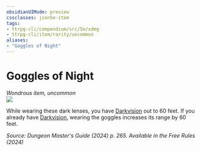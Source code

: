 ```yaml
---
obsidianUIMode: preview
cssclasses: json5e-item
tags:
- ttrpg-cli/compendium/src/5e/xdmg
- ttrpg-cli/item/rarity/uncommon
aliases: 
- "Goggles of Night"
---
```

# Goggles of Night
*Wondrous item, uncommon*  
![](2-Mechanics/CLI/items/img/goggles-of-night.webp#right)


While wearing these dark lenses, you have [Darkvision](2-Mechanics/CLI/rules/senses.md#Darkvision) out to 60 feet. If you already have [Darkvision](2-Mechanics/CLI/rules/senses.md#Darkvision), wearing the goggles increases its range by 60 feet.

*Source: Dungeon Master's Guide (2024) p. 265. Available in the Free Rules (2024)*